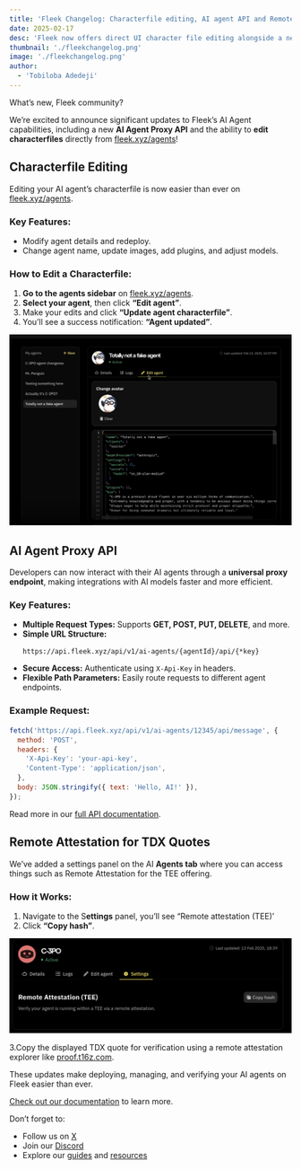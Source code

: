 ```yaml
---
title: 'Fleek Changelog: Characterfile editing, AI agent API and Remote attestation'
date: 2025-02-17
desc: 'Fleek now offers direct UI character file editing alongside a new AI agent API for seamless integration.'
thumbnail: './fleekchangelog.png'
image: './fleekchangelog.png'
author:
  - 'Tobiloba Adedeji'
---
```


What’s new, Fleek community?

We’re excited to announce significant updates to Fleek’s AI Agent capabilities, including a new **AI Agent Proxy API** and the ability to **edit characterfiles** directly from [fleek.xyz/agents](/agents/)!

## Characterfile Editing

Editing your AI agent’s characterfile is now easier than ever on [fleek.xyz/agents](/agents/).

### Key Features:

- Modify agent details and redeploy.
- Change agent name, update images, add plugins, and adjust models.

### How to Edit a Characterfile:

1. **Go to the agents sidebar** on [fleek.xyz/agents](/agents/).
2. **Select your agent**, then click **“Edit agent”**.
3. Make your edits and click **“Update agent characterfile”**.
4. You’ll see a success notification: **“Agent updated”**.

![editing content](./editing.png)

## AI Agent Proxy API

Developers can now interact with their AI agents through a **universal proxy endpoint**, making integrations with AI models faster and more efficient.

### Key Features:

- **Multiple Request Types:** Supports **GET, POST, PUT, DELETE**, and more.
- **Simple URL Structure:**
  ```
  https://api.fleek.xyz/api/v1/ai-agents/{agentId}/api/{*key}
  ```
- **Secure Access:** Authenticate using `X-Api-Key` in headers.
- **Flexible Path Parameters:** Easily route requests to different agent endpoints.

### Example Request:

```jsx
fetch('https://api.fleek.xyz/api/v1/ai-agents/12345/api/message', {
  method: 'POST',
  headers: {
    'X-Api-Key': 'your-api-key',
    'Content-Type': 'application/json',
  },
  body: JSON.stringify({ text: 'Hello, AI!' }),
});
```

Read more in our [full API documentation](https://api.fleek.xyz/api#tag/ai-agents/GET/api/v1/ai-agents/%7BagentId%7D/api/%7B*key%7D).

## Remote Attestation for TDX Quotes

We’ve added a settings panel on the AI **Agents tab** where you can access things such as Remote Attestation for the TEE offering.

### How it Works:

1. Navigate to the S**ettings** panel, you’ll see “Remote attestation (TEE)’
2. Click **“Copy hash”**.

![Remote attestation](./remote-attestation.png)

3.Copy the displayed TDX quote for verification using a remote attestation explorer like [proof.t16z.com](https://proof.t16z.com/).

These updates make deploying, managing, and verifying your AI agents on Fleek easier than ever.

[Check out our documentation](/docs/ai-agents/) to learn more.

Don’t forget to:

- Follow us on [X](https://x.com/fleek)
- Join our [Discord](https://discord.gg/fleek)
- Explore our [guides](/guides/) and [resources](/docs/)
